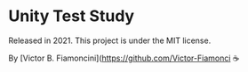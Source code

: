 # Unity Test Study

Released in 2021. This project is under the MIT license.

By [Victor B. Fiamoncini](https://github.com/Victor-Fiamonci ☕️
